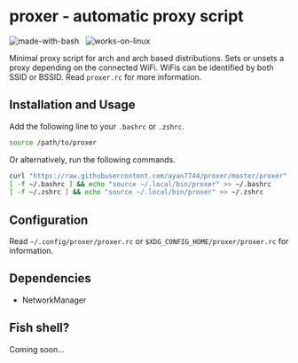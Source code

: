 # proxer - automatic proxy script
<!--- ![built-with-love](https://img.shields.io/static/v1?label=Built%20with&message=%E2%9D%A4&color=red&style=for-the-badge) &nbsp; -->
![made-with-bash](https://img.shields.io/static/v1?label=Written%20in&message=bash&color=blue&style=for-the-badge) &nbsp;
![works-on-linux](https://img.shields.io/static/v1?label=Works%20on&message=Linux&color=green&style=for-the-badge)

Minimal proxy script for arch and arch based distributions. Sets or unsets a proxy depending on the connected WiFi. WiFis can be identified by both SSID or BSSID. Read `proxer.rc` for more information.
## Installation and Usage
Add the following line to your `.bashrc` or `.zshrc`.
```bash
source /path/to/proxer
```
Or alternatively, run the following commands.
```bash
curl "https://raw.githubusercontent.com/ayan7744/proxer/master/proxer" > ~/.local/bin/proxer
[ -f ~/.bashrc ] && echo "source ~/.local/bin/proxer" >> ~/.bashrc
[ -f ~/.zshrc ] && echo "source ~/.local/bin/proxer" >> ~/.zshrc
```
## Configuration
Read `~/.config/proxer/proxer.rc` or `$XDG_CONFIG_HOME/proxer/proxer.rc` for information.
## Dependencies
* NetworkManager
## Fish shell?
Coming soon...
